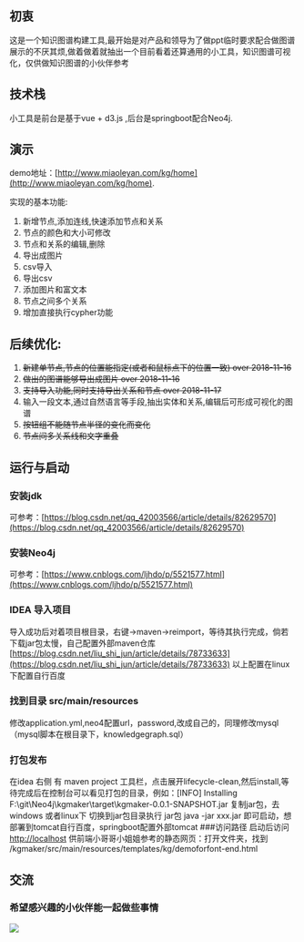 ## 初衷
这是一个知识图谱构建工具,最开始是对产品和领导为了做ppt临时要求配合做图谱展示的不厌其烦,做着做着就抽出一个目前看着还算通用的小工具，知识图谱可视化，仅供做知识图谱的小伙伴参考
## 技术栈
小工具是前台是基于vue + d3.js ,后台是springboot配合Neo4j.
## 演示
demo地址：[http://www.miaoleyan.com/kg/home](http://www.miaoleyan.com/kg/home).

实现的基本功能:
1. 新增节点,添加连线,快速添加节点和关系
2. 节点的颜色和大小可修改
3. 节点和关系的编辑,删除
4. 导出成图片
5. csv导入
6. 导出csv
7. 添加图片和富文本
8. 节点之间多个关系
9. 增加直接执行cypher功能


## 后续优化:
1. ~~新建单节点,节点的位置能指定(或者和鼠标点下的位置一致) over 2018-11-16~~
2. ~~做出的图谱能够导出成图片 over 2018-11-16~~
3. ~~支持导入功能,同时支持导出关系和节点 over 2018-11-17~~
4. 输入一段文本,通过自然语言等手段,抽出实体和关系,编辑后可形成可视化的图谱
5. ~~按钮组不能随节点半径的变化而变化~~
6. ~~节点间多关系线和文字重叠~~
## 运行与启动
### 安装jdk
可参考：[https://blog.csdn.net/qq_42003566/article/details/82629570](https://blog.csdn.net/qq_42003566/article/details/82629570)
### 安装Neo4j
可参考：[https://www.cnblogs.com/ljhdo/p/5521577.html](https://www.cnblogs.com/ljhdo/p/5521577.html)
### IDEA 导入项目 
导入成功后对着项目根目录，右键->maven->reimport，等待其执行完成，倘若下载jar包太慢，自己配置外部maven仓库[https://blog.csdn.net/liu_shi_jun/article/details/78733633](https://blog.csdn.net/liu_shi_jun/article/details/78733633)
以上配置在linux下配置自行百度
### 找到目录 src/main/resources  
修改application.yml,neo4配置url，password,改成自己的，同理修改mysql（mysql脚本在根目录下，knowledgegraph.sql）
### 打包发布  
在idea 右侧 有 maven project 工具栏，点击展开lifecycle-clean,然后install,等待完成后在控制台可以看见打包的目录，例如：[INFO] Installing F:\git\Neo4j\kgmaker\target\kgmaker-0.0.1-SNAPSHOT.jar 复制jar包，去windows  或者linux下 切换到jar包目录执行  jar包   java -jar xxx.jar  即可启动，想部署到tomcat自行百度，springboot配置外部tomcat
###访问路径
启动后访问[http://localhost](http://localhost) 
供前端小哥哥小姐姐参考的静态网页：打开文件夹，找到 /kgmaker/src/main/resources/templates/kg/demoforfont-end.html
## 交流
### 希望感兴趣的小伙伴能一起做些事情
![](http://file.miaoleyan.com/nndt/8UQmv0M1CWLxFx45YSuUElouufhePenr)
